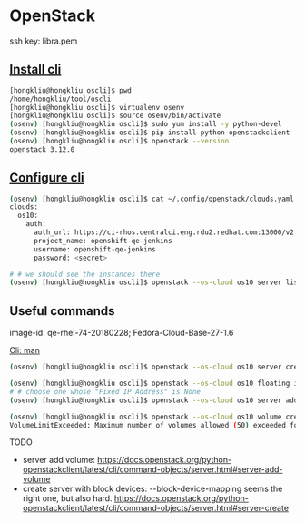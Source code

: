 # OpenStack
ssh key: libra.pem


## [Install cli](https://pypi.python.org/pypi/python-openstackclient)

```sh
[hongkliu@hongkliu oscli]$ pwd
/home/hongkliu/tool/oscli
[hongkliu@hongkliu oscli]$ virtualenv osenv
[hongkliu@hongkliu oscli]$ source osenv/bin/activate
(osenv) [hongkliu@hongkliu oscli]$ sudo yum install -y python-devel
(osenv) [hongkliu@hongkliu oscli]$ pip install python-openstackclient
(osenv) [hongkliu@hongkliu oscli]$ openstack --version
openstack 3.12.0

```

## [Configure cli](https://docs.openstack.org/python-openstackclient/latest/configuration/index.html)

```sh
(osenv) [hongkliu@hongkliu oscli]$ cat ~/.config/openstack/clouds.yaml 
clouds:
  os10:
    auth:
      auth_url: https://ci-rhos.centralci.eng.rdu2.redhat.com:13000/v2.0/
      project_name: openshift-qe-jenkins
      username: openshift-qe-jenkins
      password: <secret>

# # we should see the instances there
(osenv) [hongkliu@hongkliu oscli]$ openstack --os-cloud os10 server list
```


## Useful commands

image-id: qe-rhel-74-20180228; Fedora-Cloud-Base-27-1.6

[Cli: man](https://docs.openstack.org/python-openstackclient/latest/cli/man/openstack.html)

```sh
(osenv) [hongkliu@hongkliu oscli]$ openstack --os-cloud os10 server create --availability-zone nova --image qe-rhel-74-20170928 --flavor m1.medium --network openshift-qe-jenkins --security-group default --key-name libra --min 1 --max 1 qe-hongkliu-test-0929

(osenv) [hongkliu@hongkliu oscli]$ openstack --os-cloud os10 floating ip list
# # choose one whose "Fixed IP Address" is None
(osenv) [hongkliu@hongkliu oscli]$ openstack --os-cloud os10 server add floating ip qe-hongkliu-test-0929 10.8.241.68

(osenv) [hongkliu@hongkliu oscli]$ openstack --os-cloud os10 volume create --size 23 --type ceph qe-hongkliu-v1
VolumeLimitExceeded: Maximum number of volumes allowed (50) exceeded for quota 'volumes'. (HTTP 413) (Request-ID: req-bb897546-4346-424d-bb96-b152efc3944c)
```

TODO

* server add volume: https://docs.openstack.org/python-openstackclient/latest/cli/command-objects/server.html#server-add-volume
* create server with block devices: --block-device-mapping seems the right one, but also hard. https://docs.openstack.org/python-openstackclient/latest/cli/command-objects/server.html#server-create


